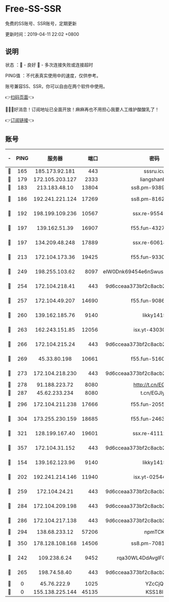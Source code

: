 # Free-SS-SSR

免费的SS账号、SSR账号，定期更新

更新时间：2019-04-11 22:02 +0800

## 说明

状态     ：🙂 - 良好 🙁 - 多次连接失败或连接超时

PING值   ：不代表真实使用中的速度，仅供参考。

账号兼容SS、SSR，你可以自由在两个软件中使用。

👉[扫码页面](https://liesauer.github.io/Free-SS-SSR/)👈

🎉🎉🎉好消息！订阅地址已全面开放！麻麻再也不用担心我要人工维护酸酸乳了！

👉[订阅链接](https://www.liesauer.net/yogurt/subscribe?ACCESS_TOKEN=DAYxR3mMaZAsaqUb)👈

## 账号

|-|PING|服务器|端口|密码|加密方式|区域|
|:----:|:----:|:-----:|-----:|:----:|:----:|:----:|
|🙂|165|185.173.92.181|443|sssru.icu|rc4-md5|RU|
|🙂|179|172.105.203.127|2333|liangshanbo|chacha20|JP|
|🙂|183|213.183.48.10|13804|ss8.pm-93895580|rc4-md5|RU|
|🙂|186|192.241.221.124|17269|ss8.pm-81626609|aes-256-cfb|US|
|🙂|192|198.199.109.236|10567|ssx.re-95545357|aes-256-cfb|US|
|🙂|197|139.162.51.39|16907|f55.fun-43279732|aes-256-cfb|SG|
|🙂|197|134.209.48.248|17889|ssx.re-60618684|aes-256-cfb|US|
|🙂|213|172.104.173.36|19425|f55.fun-93309180|aes-256-cfb|SG|
|🙂|249|198.255.103.62|8097|eIW0Dnk69454e6nSwuspv9DmS201tQ0D|aes-256-cfb|US|
|🙂|254|172.104.218.41|443|9d6cceaa373bf2c8acb22e60b6a58be6|aes-256-cfb|US|
|🙂|257|172.104.49.207|14690|f55.fun-90866844|aes-256-cfb|SG|
|🙂|260|139.162.185.76|9140|likky1415|aes-256-cfb|DE|
|🙂|263|162.243.151.85|12056|isx.yt-43030728|aes-256-cfb|US|
|🙂|266|172.104.215.24|443|9d6cceaa373bf2c8acb22e60b6a58be6|aes-256-cfb|US|
|🙂|269|45.33.80.198|10661|f55.fun-51606632|aes-256-cfb|US|
|🙂|273|172.104.218.230|443|9d6cceaa373bf2c8acb22e60b6a58be6|aes-256-cfb|US|
|🙂|278|91.188.223.72|8080|http://t.cn/EGJIyrl|rc4-md5|RU|
|🙂|287|45.62.233.234|8080|t.cn/EGJIyrl|rc4-md5|CA|
|🙂|296|172.104.211.238|17666|f55.fun-20551723|aes-256-cfb|US|
|🙂|304|173.255.230.159|18685|f55.fun-24638693|aes-256-cfb|US|
|🙂|321|128.199.167.40|19601|ssx.re-41112805|aes-256-cfb|SG|
|🙂|357|172.104.31.152|443|9d6cceaa373bf2c8acb22e60b6a58be6|aes-256-cfb|US|
|🙂|154|139.162.123.96|9140|likky1415|aes-256-cfb|JP|
|🙂|202|192.241.214.146|11940|isx.yt-02544513|aes-256-cfb|US|
|🙂|259|172.104.24.21|443|9d6cceaa373bf2c8acb22e60b6a58be6|aes-256-cfb|US|
|🙂|284|172.104.209.198|443|9d6cceaa373bf2c8acb22e60b6a58be6|aes-256-cfb|US|
|🙂|286|172.104.217.138|443|9d6cceaa373bf2c8acb22e60b6a58be6|aes-256-cfb|US|
|🙂|294|138.68.233.12|57206|npmTCK|rc4-md5|US|
|🙂|350|178.128.108.168|14506|ss8.pm-70819008|aes-256-cfb|SG|
|🙁|242|109.238.6.24|9452|rqa30WL4DdAvgIFG6Fs3znzTa|aes-256-cfb|FR|
|🙁|265|198.74.58.40|443|9d6cceaa373bf2c8acb22e60b6a58be6|aes-256-cfb|US|
|🙁|0|45.76.222.9|1025|YZcCjQ|rc4-md5|JP|
|🙁|0|155.138.225.144|45135|KSS18l|rc4-md5|US|
